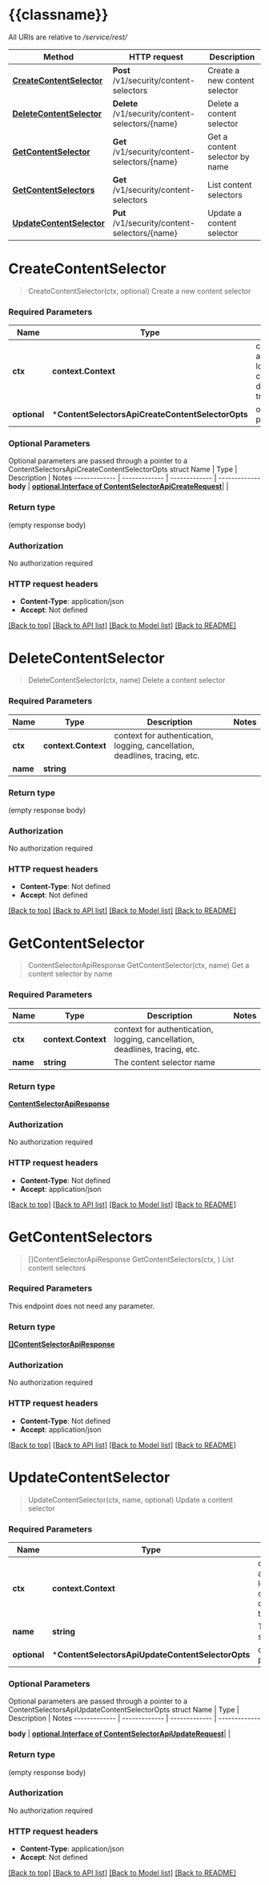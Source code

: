# {{classname}}

All URIs are relative to */service/rest/*

Method | HTTP request | Description
------------- | ------------- | -------------
[**CreateContentSelector**](ContentSelectorsApi.md#CreateContentSelector) | **Post** /v1/security/content-selectors | Create a new content selector
[**DeleteContentSelector**](ContentSelectorsApi.md#DeleteContentSelector) | **Delete** /v1/security/content-selectors/{name} | Delete a content selector
[**GetContentSelector**](ContentSelectorsApi.md#GetContentSelector) | **Get** /v1/security/content-selectors/{name} | Get a content selector by name
[**GetContentSelectors**](ContentSelectorsApi.md#GetContentSelectors) | **Get** /v1/security/content-selectors | List content selectors
[**UpdateContentSelector**](ContentSelectorsApi.md#UpdateContentSelector) | **Put** /v1/security/content-selectors/{name} | Update a content selector

# **CreateContentSelector**
> CreateContentSelector(ctx, optional)
Create a new content selector

### Required Parameters

Name | Type | Description  | Notes
------------- | ------------- | ------------- | -------------
 **ctx** | **context.Context** | context for authentication, logging, cancellation, deadlines, tracing, etc.
 **optional** | ***ContentSelectorsApiCreateContentSelectorOpts** | optional parameters | nil if no parameters

### Optional Parameters
Optional parameters are passed through a pointer to a ContentSelectorsApiCreateContentSelectorOpts struct
Name | Type | Description  | Notes
------------- | ------------- | ------------- | -------------
 **body** | [**optional.Interface of ContentSelectorApiCreateRequest**](ContentSelectorApiCreateRequest.md)|  | 

### Return type

 (empty response body)

### Authorization

No authorization required

### HTTP request headers

 - **Content-Type**: application/json
 - **Accept**: Not defined

[[Back to top]](#) [[Back to API list]](../README.md#documentation-for-api-endpoints) [[Back to Model list]](../README.md#documentation-for-models) [[Back to README]](../README.md)

# **DeleteContentSelector**
> DeleteContentSelector(ctx, name)
Delete a content selector

### Required Parameters

Name | Type | Description  | Notes
------------- | ------------- | ------------- | -------------
 **ctx** | **context.Context** | context for authentication, logging, cancellation, deadlines, tracing, etc.
  **name** | **string**|  | 

### Return type

 (empty response body)

### Authorization

No authorization required

### HTTP request headers

 - **Content-Type**: Not defined
 - **Accept**: Not defined

[[Back to top]](#) [[Back to API list]](../README.md#documentation-for-api-endpoints) [[Back to Model list]](../README.md#documentation-for-models) [[Back to README]](../README.md)

# **GetContentSelector**
> ContentSelectorApiResponse GetContentSelector(ctx, name)
Get a content selector by name

### Required Parameters

Name | Type | Description  | Notes
------------- | ------------- | ------------- | -------------
 **ctx** | **context.Context** | context for authentication, logging, cancellation, deadlines, tracing, etc.
  **name** | **string**| The content selector name | 

### Return type

[**ContentSelectorApiResponse**](ContentSelectorApiResponse.md)

### Authorization

No authorization required

### HTTP request headers

 - **Content-Type**: Not defined
 - **Accept**: application/json

[[Back to top]](#) [[Back to API list]](../README.md#documentation-for-api-endpoints) [[Back to Model list]](../README.md#documentation-for-models) [[Back to README]](../README.md)

# **GetContentSelectors**
> []ContentSelectorApiResponse GetContentSelectors(ctx, )
List content selectors

### Required Parameters
This endpoint does not need any parameter.

### Return type

[**[]ContentSelectorApiResponse**](ContentSelectorApiResponse.md)

### Authorization

No authorization required

### HTTP request headers

 - **Content-Type**: Not defined
 - **Accept**: application/json

[[Back to top]](#) [[Back to API list]](../README.md#documentation-for-api-endpoints) [[Back to Model list]](../README.md#documentation-for-models) [[Back to README]](../README.md)

# **UpdateContentSelector**
> UpdateContentSelector(ctx, name, optional)
Update a content selector

### Required Parameters

Name | Type | Description  | Notes
------------- | ------------- | ------------- | -------------
 **ctx** | **context.Context** | context for authentication, logging, cancellation, deadlines, tracing, etc.
  **name** | **string**| The content selector name | 
 **optional** | ***ContentSelectorsApiUpdateContentSelectorOpts** | optional parameters | nil if no parameters

### Optional Parameters
Optional parameters are passed through a pointer to a ContentSelectorsApiUpdateContentSelectorOpts struct
Name | Type | Description  | Notes
------------- | ------------- | ------------- | -------------

 **body** | [**optional.Interface of ContentSelectorApiUpdateRequest**](ContentSelectorApiUpdateRequest.md)|  | 

### Return type

 (empty response body)

### Authorization

No authorization required

### HTTP request headers

 - **Content-Type**: application/json
 - **Accept**: Not defined

[[Back to top]](#) [[Back to API list]](../README.md#documentation-for-api-endpoints) [[Back to Model list]](../README.md#documentation-for-models) [[Back to README]](../README.md)

